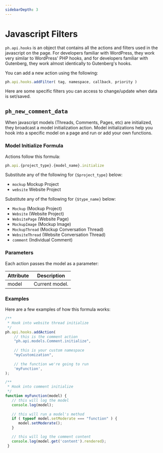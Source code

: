 ```yaml
---
sidebarDepth: 3
---
```


# Javascript Filters
`ph.api.hooks` is an object that contains all the actions and filters used in the javascript
on the page. For developers familiar with WordPress, they work very similar to WordPress'
PHP hooks, and for developers familiar with Gutenberg, they work almost identically to
Gutenberg's hooks.

You can add a new action using the following:

```js
ph.api.hooks.addFilter( tag, namespace, callback, priority )
```

Here are some specific filters you can access to change/update when data is set/saved.

## `ph_new_comment_data`
When javascript models (Threads, Comments, Pages, etc) are initialized, they broadcast
a model initialization action. Model initializations help you hook into a specific model
on a page and run or add your own functions.

### Model Initialize Formula
Actions follow this formula:

```js
ph.api.{project_type}.{model_name}.initialize
```

Substitute any of the following for `{$project_type}` below:
- `mockup` Mockup Project
- `website` Website Project

Substitute any of the following for `{$type_name}` below:
- `Mockup` (Mockup Project)
- `Website` (Website Project)
- `WebsitePage` (Website Page)
- `MockupImage` (Mockup Image)
- `MockupThread` (Mockup Conversation Thread)
- `WebsiteThread` (Website Conversation Thread)
- `comment` (Individual Comment)

### Parameters
Each action passes the model as a parameter:

| Attribute | Description |
|-----------|-------------|
| model       | Current model. |

### Examples
Here are a few examples of how this formula works:

```js
/**
 * Hook into website thread initialize
 */
ph.api.hooks.addAction(
    // this is the comment action
    "ph.api.models.Comment.initialize",
    
    // this is your custom namespace
    "myCustomization",
    
    // the function we're going to run
    'myFunction',
);

/**
 * Hook into comment initialize
 */
function myFunction(model) {
   // this will log the model
   console.log(model); 
   
   // this will run a model's method
   if ( typeof model.setModerate === "function" ) {
      model.setModerate();
   }

   // this will log the comment content
   console.log(model.get('content').rendered);
 }
```